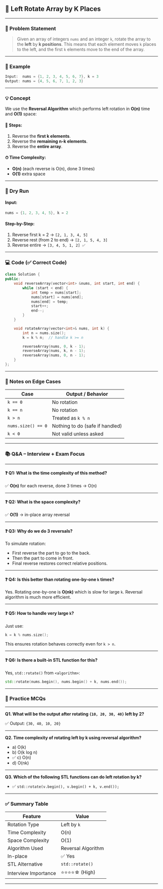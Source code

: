 
## 📘 Left Rotate Array by K Places 

---

### 🧩 Problem Statement

> Given an array of integers `nums` and an integer `k`, rotate the array to the **left** by **k positions**.
> This means that each element moves `k` places to the left, and the first `k` elements move to the end of the array.

---

### 🧠 Example

```cpp
Input:  nums = {1, 2, 3, 4, 5, 6, 7}, k = 3  
Output: nums = {4, 5, 6, 7, 1, 2, 3}
```

---

### 💡 Concept

We use the **Reversal Algorithm** which performs left rotation in **O(n)** time and **O(1)** space:

#### 🔁 Steps:

1. Reverse the **first k elements**.
2. Reverse the **remaining n-k elements**.
3. Reverse the **entire array**.

#### ⏱ Time Complexity:

* **O(n)** (each reverse is O(n), done 3 times)
* **O(1)** extra space

---

### 🧪 Dry Run

#### Input:

```cpp
nums = {1, 2, 3, 4, 5}, k = 2
```

#### Step-by-Step:

1. Reverse first k = 2 → `[2, 1, 3, 4, 5]`
2. Reverse rest (from 2 to end) → `[2, 1, 5, 4, 3]`
3. Reverse entire → `[3, 4, 5, 1, 2] ✅`

---

### 💻 Code (✅ Correct Code)

```cpp
class Solution {
public:
    void reverseArray(vector<int> &nums, int start, int end) {
        while (start < end) {
            int temp = nums[start];
            nums[start] = nums[end];
            nums[end] = temp;
            start++;
            end--;
        }
    }

    void rotateArray(vector<int>& nums, int k) {
        int n = nums.size();
        k = k % n;  // handle k >= n

        reverseArray(nums, 0, k - 1);
        reverseArray(nums, k, n - 1);
        reverseArray(nums, 0, n - 1);
    }
};
```

---

### 🧾 Notes on Edge Cases

| Case               | Output / Behavior               |
| ------------------ | ------------------------------- |
| `k == 0`           | No rotation                     |
| `k == n`           | No rotation                     |
| `k > n`            | Treated as `k % n`              |
| `nums.size() == 0` | Nothing to do (safe if handled) |
| `k < 0`            | Not valid unless asked          |

---

### 📚 Q\&A – Interview + Exam Focus

---

#### ❓ Q1: What is the time complexity of this method?

✅ **O(n)** for each reverse, done 3 times → O(n)

---

#### ❓ Q2: What is the space complexity?

✅ **O(1)** → in-place array reversal

---

#### ❓ Q3: Why do we do 3 reversals?

To simulate rotation:

* First reverse the part to go to the back.
* Then the part to come in front.
* Final reverse restores correct relative positions.

---

#### ❓ Q4: Is this better than rotating one-by-one `k` times?

Yes. Rotating one-by-one is **O(nk)** which is slow for large `k`.
Reversal algorithm is much more efficient.

---

#### ❓ Q5: How to handle very large `k`?

Just use:

```cpp
k = k % nums.size();
```

This ensures rotation behaves correctly even for `k > n`.

---

#### ❓ Q6: Is there a built-in STL function for this?

Yes, `std::rotate()` from `<algorithm>`:

```cpp
std::rotate(nums.begin(), nums.begin() + k, nums.end());
```

---

### 🧠 Practice MCQs

---

**Q1. What will be the output after rotating `{10, 20, 30, 40}` left by 2?**

✅ Output: `{30, 40, 10, 20}`

---

**Q2. Time complexity of rotating left by k using reversal algorithm?**

* a) O(k)
* b) O(k log n)
* ✅ c) O(n)
* d) O(nk)

---

**Q3. Which of the following STL functions can do left rotation by k?**

* ✅ `std::rotate(v.begin(), v.begin() + k, v.end());`

---

### ✅ Summary Table

| Feature              | Value              |
| -------------------- | ------------------ |
| Rotation Type        | Left by `k`        |
| Time Complexity      | O(n)               |
| Space Complexity     | O(1)               |
| Algorithm Used       | Reversal Algorithm |
| In-place             | ✅ Yes              |
| STL Alternative      | `std::rotate()`    |
| Interview Importance | ⭐⭐⭐⭐☆ (High)       |

---

